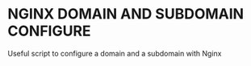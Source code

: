 # NGINX DOMAIN AND SUBDOMAIN CONFIGURE

Useful script to configure a domain and a subdomain with Nginx

